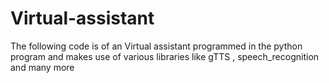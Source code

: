 # Virtual-assistant
The following code is of an Virtual assistant programmed in the python program and makes use of various libraries like gTTS , speech_recognition and many more
